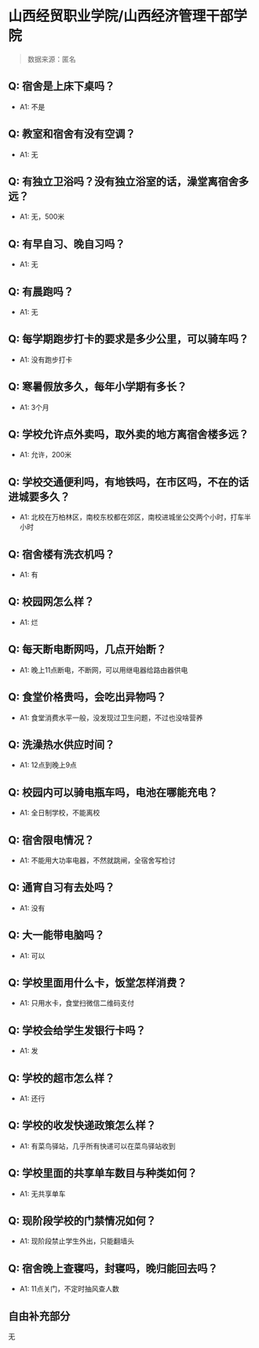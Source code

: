 # 山西经贸职业学院/山西经济管理干部学院

> 数据来源：匿名

## Q: 宿舍是上床下桌吗？

- A1: 不是

## Q: 教室和宿舍有没有空调？

- A1: 无

## Q: 有独立卫浴吗？没有独立浴室的话，澡堂离宿舍多远？

- A1: 无，500米

## Q: 有早自习、晚自习吗？

- A1: 无

## Q: 有晨跑吗？

- A1: 无

## Q: 每学期跑步打卡的要求是多少公里，可以骑车吗？

- A1: 没有跑步打卡

## Q: 寒暑假放多久，每年小学期有多长？

- A1: 3个月

## Q: 学校允许点外卖吗，取外卖的地方离宿舍楼多远？

- A1: 允许，200米

## Q: 学校交通便利吗，有地铁吗，在市区吗，不在的话进城要多久？

- A1: 北校在万柏林区，南校东校都在郊区，南校进城坐公交两个小时，打车半小时

## Q: 宿舍楼有洗衣机吗？

- A1: 有

## Q: 校园网怎么样？

- A1: 烂

## Q: 每天断电断网吗，几点开始断？

- A1: 晚上11点断电，不断网，可以用继电器给路由器供电

## Q: 食堂价格贵吗，会吃出异物吗？

- A1: 食堂消费水平一般，没发现过卫生问题，不过也没啥营养

## Q: 洗澡热水供应时间？

- A1: 12点到晚上9点

## Q: 校园内可以骑电瓶车吗，电池在哪能充电？

- A1: 全日制学校，不能离校

## Q: 宿舍限电情况？

- A1: 不能用大功率电器，不然就跳闸，全宿舍写检讨

## Q: 通宵自习有去处吗？

- A1: 没有

## Q: 大一能带电脑吗？

- A1: 可以

## Q: 学校里面用什么卡，饭堂怎样消费？

- A1: 只用水卡，食堂扫微信二维码支付

## Q: 学校会给学生发银行卡吗？

- A1: 发

## Q: 学校的超市怎么样？

- A1: 还行

## Q: 学校的收发快递政策怎么样？

- A1: 有菜鸟驿站，几乎所有快递可以在菜鸟驿站收到

## Q: 学校里面的共享单车数目与种类如何？

- A1: 无共享单车

## Q: 现阶段学校的门禁情况如何？

- A1: 现阶段禁止学生外出，只能翻墙头

## Q: 宿舍晚上查寝吗，封寝吗，晚归能回去吗？

- A1: 11点关门，不定时抽风查人数

## 自由补充部分

无